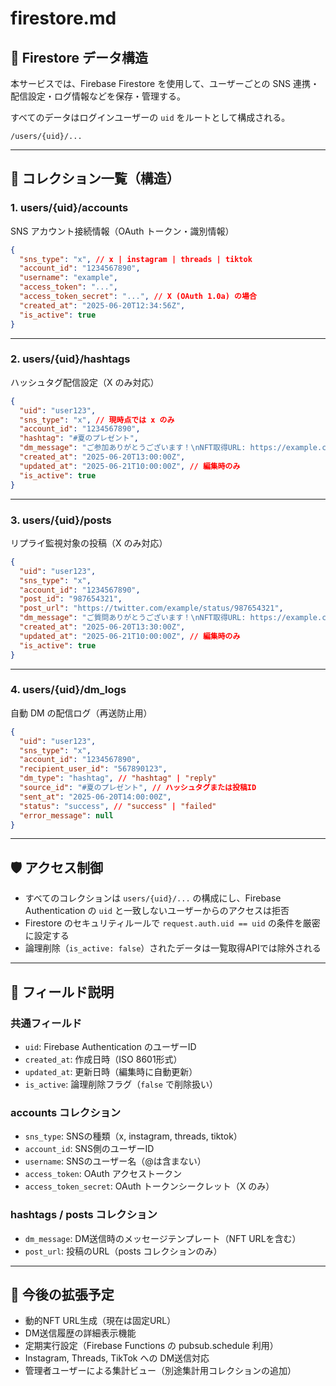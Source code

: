 # firestore.md

## 📂 Firestore データ構造

本サービスでは、Firebase Firestore を使用して、ユーザーごとの SNS 連携・配信設定・ログ情報などを保存・管理する。

すべてのデータはログインユーザーの `uid` をルートとして構成される。

```plaintext
/users/{uid}/...
```

---

## 🔑 コレクション一覧（構造）

### 1. users/{uid}/accounts

SNS アカウント接続情報（OAuth トークン・識別情報）

```json
{
  "sns_type": "x", // x | instagram | threads | tiktok
  "account_id": "1234567890",
  "username": "example",
  "access_token": "...",
  "access_token_secret": "...", // X (OAuth 1.0a) の場合
  "created_at": "2025-06-20T12:34:56Z",
  "is_active": true
}
```

---

### 2. users/{uid}/hashtags

ハッシュタグ配信設定（X のみ対応）

```json
{
  "uid": "user123",
  "sns_type": "x", // 現時点では x のみ
  "account_id": "1234567890",
  "hashtag": "#夏のプレゼント",
  "dm_message": "ご参加ありがとうございます！\nNFT取得URL: https://example.com/nft",
  "created_at": "2025-06-20T13:00:00Z",
  "updated_at": "2025-06-21T10:00:00Z", // 編集時のみ
  "is_active": true
}
```

---

### 3. users/{uid}/posts

リプライ監視対象の投稿（X のみ対応）

```json
{
  "uid": "user123",
  "sns_type": "x",
  "account_id": "1234567890",
  "post_id": "987654321",
  "post_url": "https://twitter.com/example/status/987654321",
  "dm_message": "ご質問ありがとうございます！\nNFT取得URL: https://example.com/nft",
  "created_at": "2025-06-20T13:30:00Z",
  "updated_at": "2025-06-21T10:00:00Z", // 編集時のみ
  "is_active": true
}
```

---

### 4. users/{uid}/dm_logs

自動 DM の配信ログ（再送防止用）

```json
{
  "uid": "user123",
  "sns_type": "x",
  "account_id": "1234567890",
  "recipient_user_id": "567890123",
  "dm_type": "hashtag", // "hashtag" | "reply"
  "source_id": "#夏のプレゼント", // ハッシュタグまたは投稿ID
  "sent_at": "2025-06-20T14:00:00Z",
  "status": "success", // "success" | "failed"
  "error_message": null
}
```

---

## 🛡️ アクセス制御

- すべてのコレクションは `users/{uid}/...` の構成にし、Firebase Authentication の `uid` と一致しないユーザーからのアクセスは拒否
- Firestore のセキュリティルールで `request.auth.uid == uid` の条件を厳密に設定する
- 論理削除（`is_active: false`）されたデータは一覧取得APIでは除外される

---

## 📝 フィールド説明

### 共通フィールド
- `uid`: Firebase Authentication のユーザーID
- `created_at`: 作成日時（ISO 8601形式）
- `updated_at`: 更新日時（編集時に自動更新）
- `is_active`: 論理削除フラグ（`false` で削除扱い）

### accounts コレクション
- `sns_type`: SNSの種類（x, instagram, threads, tiktok）
- `account_id`: SNS側のユーザーID
- `username`: SNSのユーザー名（@は含まない）
- `access_token`: OAuth アクセストークン
- `access_token_secret`: OAuth トークンシークレット（X のみ）

### hashtags / posts コレクション
- `dm_message`: DM送信時のメッセージテンプレート（NFT URLを含む）
- `post_url`: 投稿のURL（posts コレクションのみ）

---

## 🔄 今後の拡張予定

- 動的NFT URL生成（現在は固定URL）
- DM送信履歴の詳細表示機能
- 定期実行設定（Firebase Functions の pubsub.schedule 利用）
- Instagram, Threads, TikTok への DM送信対応
- 管理者ユーザーによる集計ビュー（別途集計用コレクションの追加）
